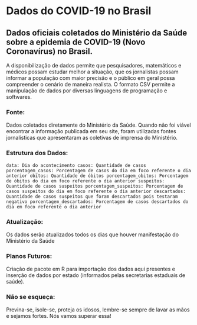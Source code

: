  # Dados do COVID-19 no Brasil
## Dados oficiais coletados do Ministério da Saúde sobre a epidemia de COVID-19 (Novo Coronavírus) no Brasil.
A disponibilização de dados permite que pesquisadores, matemáticos e médicos possam estudar melhor a situação, que os jornalistas possam informar a população com maior precisão e o público em geral possa compreender o cenário de maneira realista. O formato CSV permite a manipulação de dados por diversas linguagens de programação e softwares. 
### Fonte:
Dados coletados diretamente do Ministério da Saúde. Quando não foi viável encontrar a informação publicada em seu site, foram utilizadas fontes jornalísticas que apresentaram as coletivas de imprensa do Ministério.
### Estrutura dos Dados:
`data: Dia do acontecimento
casos: Quantidade de casos
porcentagem_casos: Porcentagem de casos do dia em foco referente o dia anterior
obitos: Quantidade de óbitos
porcentagem_obitos: Porcentagem de óbitos do dia em foco referente o dia anterior
suspeitos: Quantidade de casos suspeitos
porcentagem_suspeitos: Porcentagem de casos suspeitos do dia em foco referente o dia anterior
descartados: Quantidade de casos suspeitos que foram descartados pois testaram negativo
porcentagem_descartados: Porcentagem de casos descartados do dia em foco referente o dia anterior`
### Atualização:
Os dados serão atualizados todos os dias que houver manifestação do Ministério da Saúde
### Planos Futuros:
Criação de pacote em R para importação dos dados aqui presentes e inserção de dados por estado (informados pelas secretarias estaduais de saúde).
### Não se esqueça:
Previna-se, isole-se, proteja os idosos, lembre-se sempre de lavar as mãos e sejamos fortes. Nós vamos superar essa!
